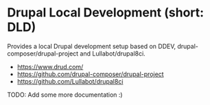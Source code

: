 # Drupal Local Development (short: DLD)

Provides a local Drupal development setup based on DDEV, drupal-composer/drupal-project and
Lullabot/drupal8ci.

- https://www.drud.com/
- https://github.com/drupal-composer/drupal-project
- https://github.com/Lullabot/drupal8ci

TODO: Add some more documentation :)
